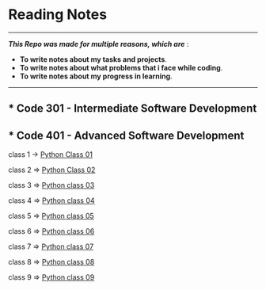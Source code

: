 # Reading Notes
 ***

***This Repo was made for multiple reasons, which are*** :
* **To write notes about my tasks and projects**.
* **To write notes about what  problems that i face while coding**.
* **To write notes about my progress in learning**.

 ***

## * Code 301 - Intermediate Software Development

## * Code 401 - Advanced Software Development

class 1 -> [Python Class 01 ](/code-401-python/class-01/README.md)

class 2 => [Python Class 02](/code-401-python/class-02/README.md)

class 3 => [Python class 03](/code-401-python/class-03/README.md)

class 4 => [Python class 04](/code-401-python/class-04/README.md)

class 5 => [Python class 05](/code-401-python/class-05/README.md)

class 6 => [Python class 06](/code-401-python/class-06/README.md)

class 7 => [Python class 07](/code-401-python/class-07/README.md)

class 8 => [Python class 08](/code-401-python/class-08/README.md)

class 9 => [Python class 09](/code-401-python/class-09/README.md)